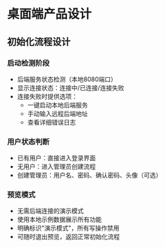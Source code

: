 # 桌面端产品设计

## 初始化流程设计

### 启动检测阶段
- 后端服务状态检测（本地8080端口）
- 显示连接状态：连接中/已连接/连接失败
- 连接失败时提供选项：
  - 一键启动本地后端服务
  - 手动输入远程后端地址
  - 查看详细错误日志

### 用户状态判断
- 已有用户：直接进入登录界面
- 无用户：进入管理员创建流程
- 创建管理员：用户名、密码、确认密码、头像（可选）

### 预览模式
- 无需后端连接的演示模式
- 使用本地示例数据展示所有功能
- 明确标识"演示模式"，所有写操作禁用
- 可随时退出预览，返回正常初始化流程
